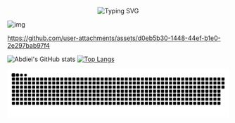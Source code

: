<p align="center">
    <img src="https://readme-typing-svg.demolab.com?font=Georgia&weight=800&pause=1000&size=33&color=FFFF00&width=600&height=100&lines=%E7%9A%86%E3%81%95%E3%82%93%E3%80%81%E3%81%93%E3%82%93%E3%81%AB%E3%81%A1%E3%81%AF%E3%80%82%E3%81%93%E3%81%AE%E3%83%AA%E3%83%9D%E3%82%B8%E3%83%88%E3%83%AA%E3%81%AB%E6%9D%A5%E3%81%A6%E3%81%84%E3%81%9F%E3%81%A0%E3%81%84%E3%81%A6%E3%81%86%E3%82%8C%E3%81%97%E3%81%84%E3%81%A7%E3%81%99%E3%80%82" alt="Typing SVG" />
</p>

![img](https://preview.redd.it/4k-anime-wallpapers-v0-qrqk3cv5tepc1.jpg?width=1080&crop=smart&auto=webp&s=6945bea8b0a4e1e3bf9ff9d1127378e5a0c430cd)



https://github.com/user-attachments/assets/d0eb5b30-1448-44ef-b1e0-2e297bab97f4



![Abdiel's GitHub stats](https://github-readme-stats.vercel.app/api?username=AbdielCC&show_icons=true&theme=merko)
[![Top Langs](https://github-readme-stats.vercel.app/api/top-langs/?username=AbdielCC&layout=compact&theme=merko)](https://github.com/anuraghazra/github-readme-stats)

<div align="center">
    <img src="https://raw.githubusercontent.com/AbdielCC/AbdielCC/output/github-contribution-grid-snake.svg" alt="Snake eating contributions" />
</div>
